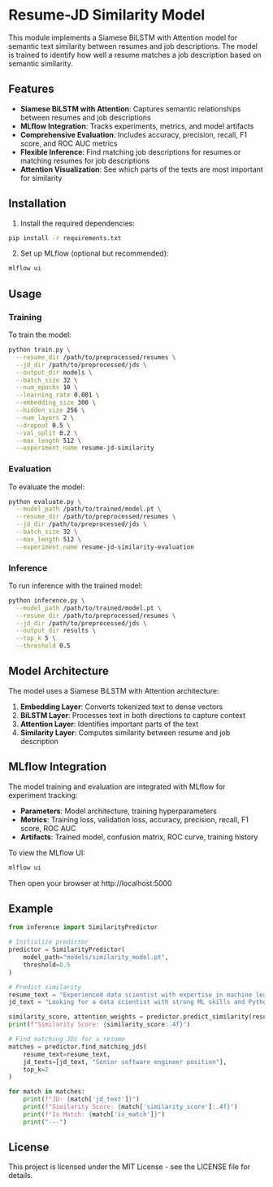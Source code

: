 # Resume-JD Similarity Model

This module implements a Siamese BiLSTM with Attention model for semantic text similarity between resumes and job descriptions. The model is trained to identify how well a resume matches a job description based on semantic similarity.

## Features

- **Siamese BiLSTM with Attention**: Captures semantic relationships between resumes and job descriptions
- **MLflow Integration**: Tracks experiments, metrics, and model artifacts
- **Comprehensive Evaluation**: Includes accuracy, precision, recall, F1 score, and ROC AUC metrics
- **Flexible Inference**: Find matching job descriptions for resumes or matching resumes for job descriptions
- **Attention Visualization**: See which parts of the texts are most important for similarity

## Installation

1. Install the required dependencies:

```bash
pip install -r requirements.txt
```

2. Set up MLflow (optional but recommended):

```bash
mlflow ui
```

## Usage

### Training

To train the model:

```bash
python train.py \
  --resume_dir /path/to/preprocessed/resumes \
  --jd_dir /path/to/preprocessed/jds \
  --output_dir models \
  --batch_size 32 \
  --num_epochs 10 \
  --learning_rate 0.001 \
  --embedding_size 300 \
  --hidden_size 256 \
  --num_layers 2 \
  --dropout 0.5 \
  --val_split 0.2 \
  --max_length 512 \
  --experiment_name resume-jd-similarity
```

### Evaluation

To evaluate the model:

```bash
python evaluate.py \
  --model_path /path/to/trained/model.pt \
  --resume_dir /path/to/preprocessed/resumes \
  --jd_dir /path/to/preprocessed/jds \
  --batch_size 32 \
  --max_length 512 \
  --experiment_name resume-jd-similarity-evaluation
```

### Inference

To run inference with the trained model:

```bash
python inference.py \
  --model_path /path/to/trained/model.pt \
  --resume_dir /path/to/preprocessed/resumes \
  --jd_dir /path/to/preprocessed/jds \
  --output_dir results \
  --top_k 5 \
  --threshold 0.5
```

## Model Architecture

The model uses a Siamese BiLSTM with Attention architecture:

1. **Embedding Layer**: Converts tokenized text to dense vectors
2. **BiLSTM Layer**: Processes text in both directions to capture context
3. **Attention Layer**: Identifies important parts of the text
4. **Similarity Layer**: Computes similarity between resume and job description

## MLflow Integration

The model training and evaluation are integrated with MLflow for experiment tracking:

- **Parameters**: Model architecture, training hyperparameters
- **Metrics**: Training loss, validation loss, accuracy, precision, recall, F1 score, ROC AUC
- **Artifacts**: Trained model, confusion matrix, ROC curve, training history

To view the MLflow UI:

```bash
mlflow ui
```

Then open your browser at http://localhost:5000

## Example

```python
from inference import SimilarityPredictor

# Initialize predictor
predictor = SimilarityPredictor(
    model_path="models/similarity_model.pt",
    threshold=0.5
)

# Predict similarity
resume_text = "Experienced data scientist with expertise in machine learning and Python"
jd_text = "Looking for a data scientist with strong ML skills and Python experience"

similarity_score, attention_weights = predictor.predict_similarity(resume_text, jd_text)
print(f"Similarity Score: {similarity_score:.4f}")

# Find matching JDs for a resume
matches = predictor.find_matching_jds(
    resume_text=resume_text,
    jd_texts=[jd_text, "Senior software engineer position"],
    top_k=2
)

for match in matches:
    print(f"JD: {match['jd_text']}")
    print(f"Similarity Score: {match['similarity_score']:.4f}")
    print(f"Is Match: {match['is_match']}")
    print("---")
```

## License

This project is licensed under the MIT License - see the LICENSE file for details. 